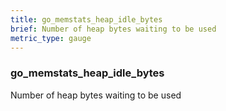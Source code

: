 ```yaml
---
title: go_memstats_heap_idle_bytes
brief: Number of heap bytes waiting to be used
metric_type: gauge
---
```

### go_memstats_heap_idle_bytes

Number of heap bytes waiting to be used